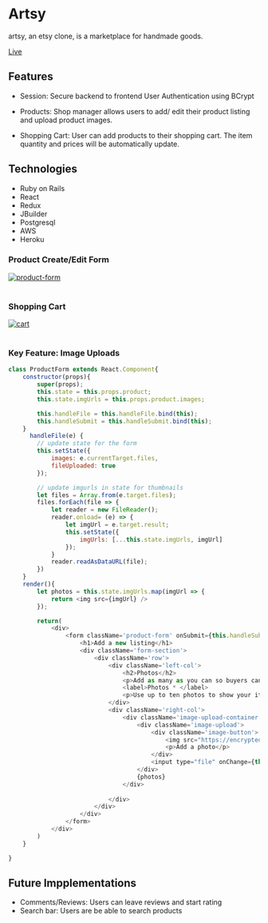 # Artsy

artsy, an etsy clone, is a marketplace for handmade goods.

[Live](https://artsy-aa.herokuapp.com/#/)

## Features 

* Session: Secure backend to frontend User Authentication using BCrypt 

* Products: Shop manager allows users to add/ edit their product listing and upload product images.

* Shopping Cart: User can add products to their shopping cart. The item quantity and prices will be automatically update.

## Technologies 

* Ruby on Rails
* React
* Redux 
* JBuilder
* Postgresql
* AWS 
* Heroku 

### Product Create/Edit Form 
<a href="https://ibb.co/3m8g4Kj"><img src="https://i.ibb.co/0yWHm56/product-form.png" alt="product-form" border="0"></a><br /><a target='_blank' href='https://babynamesetc.com/michael-jackson-kids-names'></a><br />

### Shopping Cart 
<a href="https://ibb.co/8NXfcnp"><img src="https://i.ibb.co/17bP6Y5/cart.png" alt="cart" border="0"></a><br /><a target='_blank' href='https://babynamesetc.com/rhyming'></a><br />

### Key Feature: Image Uploads

```javascript
class ProductForm extends React.Component{
    constructor(props){
        super(props);
        this.state = this.props.product; 
        this.state.imgUrls = this.props.product.images;

        this.handleFile = this.handleFile.bind(this);
        this.handleSubmit = this.handleSubmit.bind(this);
    }
      handleFile(e) {
        // update state for the form
        this.setState({
            images: e.currentTarget.files,
            fileUploaded: true
        });

        // update imgurls in state for thumbnails
        let files = Array.from(e.target.files);
        files.forEach(file => {
            let reader = new FileReader();
            reader.onload= (e) => {
                let imgUrl = e.target.result;
                this.setState({
                    imgUrls: [...this.state.imgUrls, imgUrl]
                });
            }
            reader.readAsDataURL(file);
        })
    }
    render(){
        let photos = this.state.imgUrls.map(imgUrl => {
            return <img src={imgUrl} />
        });

        return(
            <div>
                <form className='product-form' onSubmit={this.handleSubmit}>
                    <h1>Add a new listing</h1>
                    <div className='form-section'>
                        <div className='row'>
                            <div className='left-col'>
                                <h2>Photos</h2>
                                <p>Add as many as you can so buyers can see every detail.</p>
                                <label>Photos * </label>
                                <p>Use up to ten photos to show your item's most important qualities.</p>
                            </div>
                            <div className='right-col'>
                                <div className='image-upload-container'>
                                    <div className='image-upload'>
                                        <div className='image-button'>
                                            <img src="https://encrypted-tbn0.gstatic.com/images?q=tbn:ANd9GcQBNuizqdv7ZS4DkHbt65u1QNOwZeo4PQ7kDI_UPgXvzzqgcsX6ug" />
                                            <p>Add a photo</p>
                                        </div>
                                        <input type="file" onChange={this.handleFile} multiple />
                                    </div>
                                    {photos}
                                </div>
                                
                            </div>
                        </div>
                    </div>    
                </form>
            </div>
        )
    }

}
```

## Future Impplementations

* Comments/Reviews: Users can leave reviews and start rating 
* Search bar: Users are be able to search products 


